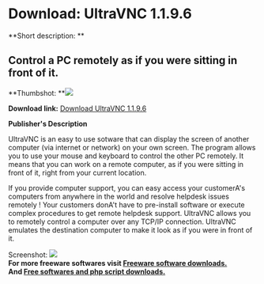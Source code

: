 # Download: UltraVNC 1.1.9.6

**Short description: **

## Control a PC remotely as if you were sitting in front of it.

  
**Thumbshot: **![](http://www.freewarefiles.com/screenshot/ultravnc_md.jpg)   
  
**Download link:** [Download UltraVNC 1.1.9.6](http://freesoftwares.boysofts.com/UltraVNC_program_15002.html)  
  

**Publisher's Description**  
  

UltraVNC is an easy to use sotware that can display the screen of another
computer (via internet or network) on your own screen. The program allows you
to use your mouse and keyboard to control the other PC remotely. It means that
you can work on a remote computer, as if you were sitting in front of it,
right from your current location.

If you provide computer support, you can easy access your customerA's
computers from anywhere in the world and resolve helpdesk issues remotely !
Your customers donA't have to pre-install software or execute complex
procedures to get remote helpdesk support. UltraVNC allows you to remotely
control a computer over any TCP/IP connection. UltraVNC emulates the
destination computer to make it look as if you were in front of it.

  
  
Screenshot: ![](http://www.freewarefiles.com/screenshot/ultravnc.jpg)  
**For more freeware softwares visit [Freeware software downloads.](http://freesoftwares.boysofts.com/)**   
**And [Free softwares and php script downloads.](http://www.boysofts.com/)**

